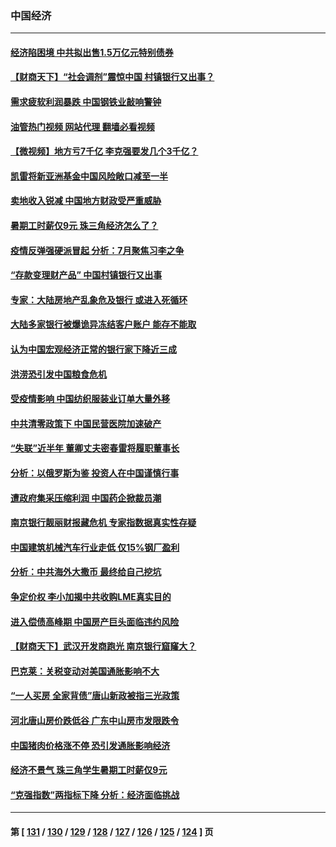 ### 中国经济
---
#### [经济陷困境 中共拟出售1.5万亿元特别债券](../../pages/ncid283/n13776080.md?07081245) 
#### [【财商天下】“社会调剂”震惊中国 村镇银行又出事？](../../pages/ncid283/n13775860.md?07081245) 
#### [需求疲软利润暴跌 中国钢铁业敲响警钟](../../pages/ncid283/n13775851.md?07081245) 
#### [油管热门视频 网站代理 翻墙必看视频](http://209.222.30.114:81/youtube.html?07081245)
#### [【微视频】地方亏7千亿 李克强要发几个3千亿？](../../pages/ncid283/n13775772.md?07081245) 
#### [凯雷将新亚洲基金中国风险敞口减至一半](../../pages/ncid283/n13775841.md?07081245) 
#### [卖地收入锐减 中国地方财政受严重威胁](../../pages/ncid283/n13775526.md?07081245) 
#### [暑期工时薪仅9元 珠三角经济怎么了？](../../pages/ncid283/n13775457.md?07081245) 
#### [疫情反弹强硬派冒起 分析：7月聚焦习李之争](../../pages/ncid283/n13775277.md?07081245) 
#### [“存款变理财产品” 中国村镇银行又出事](../../pages/ncid283/n13775146.md?07081245) 
#### [专家：大陆房地产乱象危及银行 或进入死循环](../../pages/ncid283/n13774859.md?07081245) 
#### [大陆多家银行被爆诡异冻结客户账户 能存不能取](../../pages/ncid283/n13774960.md?07081245) 
#### [认为中国宏观经济正常的银行家下降近三成](../../pages/ncid283/n13775169.md?07081245) 
#### [洪涝恐引发中国粮食危机](../../pages/ncid283/n13775159.md?07081245) 
#### [受疫情影响 中国纺织服装业订单大量外移](../../pages/ncid283/n13775107.md?07081245) 
#### [中共清零政策下 中国民营医院加速破产](../../pages/ncid283/n13774881.md?07081245) 
#### [“失联”近半年 董卿丈夫密春雷将履职董事长](../../pages/ncid283/n13775013.md?07081245) 
#### [分析：以俄罗斯为鉴 投资人在中国谨慎行事](../../pages/ncid283/n13774847.md?07081245) 
#### [遭政府集采压缩利润 中国药企掀裁员潮](../../pages/ncid283/n13774969.md?07081245) 
#### [南京银行靓丽财报藏危机 专家指数据真实性存疑](../../pages/ncid283/n13774943.md?07081245) 
#### [中国建筑机械汽车行业走低 仅15%钢厂盈利](../../pages/ncid283/n13774515.md?07081245) 
#### [分析：中共海外大撒币 最终给自己挖坑](../../pages/ncid283/n13774335.md?07081245) 
#### [争定价权 李小加揭中共收购LME真实目的](../../pages/ncid283/n13774609.md?07081245) 
#### [进入偿债高峰期 中国房产巨头面临违约风险](../../pages/ncid283/n13774314.md?07081245) 
#### [【财商天下】武汉开发商跑光 南京银行窟窿大？](../../pages/ncid283/n13774272.md?07081245) 
#### [巴克莱：关税变动对美国通胀影响不大](../../pages/ncid283/n13774227.md?07081245) 
#### [“一人买房 全家背债”唐山新政被指三光政策](../../pages/ncid283/n13774239.md?07081245) 
#### [河北唐山房价跌低谷 广东中山房市发限跌令](../../pages/ncid283/n13774050.md?07081245) 
#### [中国猪肉价格涨不停 恐引发通胀影响经济](../../pages/ncid283/n13773973.md?07081245) 
#### [经济不景气 珠三角学生暑期工时薪仅9元](../../pages/ncid283/n13773780.md?07081245) 
#### [“克强指数”两指标下降 分析：经济面临挑战](../../pages/ncid283/n13773481.md?07081245) 

---
#### 第 [ [131](./131.md?07081245) / [130](./130.md?07081245) / [129](./129.md?07081245) / [128](./128.md?07081245) / [127](./127.md?07081245) / [126](./126.md?07081245) / [125](./125.md?07081245) / [124](./124.md?07081245) ] 页
